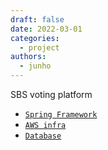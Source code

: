 ```yaml
---
draft: false
date: 2022-03-01
categories:
  - project
authors:
  - junho
---
```


SBS voting platform

* [`Spring Framework`](Spring-at-Rowem.md)
* [`AWS infra`](AWS-at-Rowem.md)
* [`Database`](Database-at-Rowem.md)